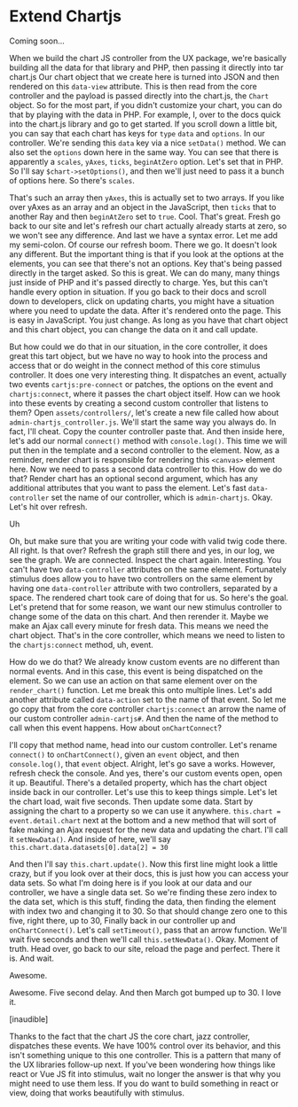 # Extend Chartjs

Coming soon...

When we build the chart JS controller from the UX package, we're basically building
all the data for that library and PHP, then passing it directly into tar chart.js
Our chart object that we create here is turned into JSON and then rendered on
this `data-view` attribute. This is then read from the core controller and the
payload is passed directly into the chart.js, the `Chart` object. So for the most
part, if you didn't customize your chart, you can do that by playing with the data in
PHP. For example, I, over to the docs quick into the chart.js library and go to
get started. If you scroll down a little bit, you can say that each chart has keys
for `type` `data` and `options`. In our controller. We're sending this `data` key via a nice
`setData()` method. We can also set the `options` down here in the same way. You can see
that there is apparently a `scales`, `yAxes`, `ticks`,  `beginAtZero` option. Let's set
that in PHP. So I'll say `$chart->setOptions()`, and then we'll just need to pass
it a bunch of options here. So there's `scales`.

That's such an array then `yAxes`, this is actually set to two arrays. If you like
over yAxes as an array and an object in the JavaScript, then `ticks` that to another
Ray and then `beginAtZero` set to `true`. Cool. That's great. Fresh go back to our site
and let's refresh our chart actually already starts at zero, so we won't see any
difference. And last we have a syntax error. Let me add my semi-colon. Of course our
refresh boom. There we go. It doesn't look any different. But the important thing is
that if you look at the options at the elements, you can see that there's not an
options. Key that's being passed directly in the target asked. So this is great. We
can do many, many things just inside of PHP and it's passed directly to charge. Yes,
but this can't handle every option in situation. If you go back to their docs and
scroll down to developers, click on updating charts, you might have a situation where
you need to update the data. After it's rendered onto the page. This is easy in
JavaScript. You just change. As long as you have that chart object and this chart
object, you can change the data on it and call update.

But how could we do that in our situation, in the core controller, it does great this
tart object, but we have no way to hook into the process and access that or do weight
in the connect method of this core stimulus controller. It does one very interesting
thing. It dispatches an event, actually two events `cartjs:pre-connect` or patches,
the options on the event and `chartjs:connect`, where it passes the chart object
itself. How can we hook into these events by creating a second custom controller that
listens to them? Open `assets/controllers/`, let's create a new file called how about
`admin-chartjs_controller.js`. We'll start the same way you always do. In
fact, I'll cheat. Copy the counter controller paste that. And then inside here, let's
add our normal `connect()` method with `console.log()`. This time we will put then in the
template and a second controller to the element. Now, as a reminder, render chart is
responsible for rendering this `<canvas>` element here. Now we need to pass a second data
controller to this. How do we do that? Render chart has an optional second argument,
which has any additional attributes that you want to pass the element. Let's fast
`data-controller` set the name of our controller, which is `admin-chartjs`.
Okay. Let's hit over refresh.

Uh

Oh, but make sure that you are writing your code with valid twig code there. All
right. Is that over? Refresh the graph still there and yes, in our log, we see the
graph. We are connected. Inspect the chart again. Interesting. You can't have two
`data-controller` attributes on the same element. Fortunately stimulus does allow
you to have two controllers on the same element by having one `data-controller`
attribute with two controllers, separated by a space. The rendered chart took care of
doing that for us. So here's the goal. Let's pretend that for some reason, we want
our new stimulus controller to change some of the data on this chart. And then
rerender it. Maybe we make an Ajax call every minute for fresh data. This means we
need the chart object. That's in the core controller, which means we need to listen
to the `chartjs:connect` method, uh, event.

How do we do that? We already know custom events are no different than normal events.
And in this case, this event is being dispatched on the element. So we can use an
action on that same element over on the `render_chart()` function. Let me break this onto
multiple lines. Let's add another attribute called `data-action` set to the name
of that event. So let me go copy that from the core controller `chartjs:connect` an
arrow  the name of our custom controller `admin-cartjs#`. And then
the name of the method to call when this event happens. How about `onChartConnect`?

I'll copy that method name, head into our custom controller. Let's rename `connect()` to
`onChartConnect()`, given an `event` object, and then `console.log()`, that `event` object.
Alright, let's go save a works. However, refresh check the console. And yes, there's
our custom events open, open it up. Beautiful. There's a detailed property, which has
the chart object inside back in our controller. Let's use this to keep things simple.
Let's let the chart load, wait five seconds. Then update some data. Start by
assigning the chart to a property so we can use it anywhere. `this.chart = event.detail.chart`
next at the bottom and a new method that will sort of fake making
an Ajax request for the new data and updating the chart. I'll call it `setNewData()`.
And inside of here, we'll say `this.chart.data.datasets[0].data[2] = 30`

And then I'll say `this.chart.update()`. Now this first line might look a little
crazy, but if you look over at their docs, this is just how you can access your data
sets. So what I'm doing here is if you look at our data and our controller, we have a
single data set. So we're finding these zero index to the data set, which is this
stuff, finding the data, then finding the element with index two and changing it to
30. So that should change zero one to this five, right there, up to 30, Finally back
in our controller up and `onChartConnect()`. Let's call `setTimeout()`, pass that
an arrow function. We'll wait five seconds and then we'll call `this.setNewData()`.
Okay. Moment of truth. Head over, go back to our site, reload the page and perfect.
There it is. And wait.

Awesome.

Awesome. Five second delay. And then March got bumped up to 30. I love it.

[inaudible]

Thanks to the fact that the chart JS the core chart, jazz controller, dispatches
these events. We have 100% control over its behavior, and this isn't something unique
to this one controller. This is a pattern that many of the UX libraries follow-up
next. If you've been wondering how things like react or Vue JS fit into stimulus,
wait no longer the answer is that why you might need to use them less. If you do want
to build something in react or view, doing that works beautifully with stimulus.

